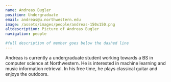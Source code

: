 ```yaml
---
name: Andreas Bugler
position: Undergraduate
email: andreas@u.northwestern.edu
image: /assets/images/people/andreas-150x150.png
altdescription: Picture of Andreas Bugler
navigation: people

#full description of member goes below the dashed line
---
```

Andreas is currently a undergraduate student working towards a BS in computer science at Northwestern. He is interested in machine learning and music information retrieval. In his free time, he plays classical guitar and enjoys the outdoors.
